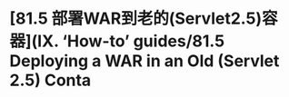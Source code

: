 # \[81.5 部署WAR到老的\(Servlet2.5\)容器\]\(IX. ‘How-to’ guides/81.5 Deploying a WAR in an Old \(Servlet 2.5\) Conta



